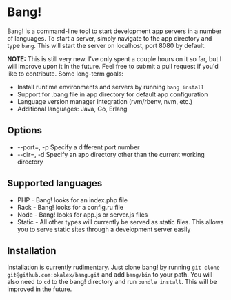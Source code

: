 # Bang!

Bang! is a command-line tool to start development app servers in a number of languages. To start
a server, simply navigate to the app directory and type `bang`. This will start the server on
localhost, port 8080 by default.

**NOTE:** This is still very new. I've only spent a couple hours on it so far, but I will improve upon
it in the future. Feel free to submit a pull request if you'd like to contribute. Some long-term goals:

* Install runtime environments and servers by running `bang install`
* Support for .bang file in app directory for default app configuration
* Language version manager integration (rvm/rbenv, nvm, etc.)
* Additional languages: Java, Go, Erlang

## Options

* --port=<number>, -p <number> Specify a different port number
* --dir=<app dir>, -d <app dir> Specify an app directory other than the current working directory

## Supported languages

* PHP - Bang! looks for an index.php file
* Rack - Bang! looks for a config.ru file
* Node - Bang! looks for app.js or server.js files
* Static - All other types will currently be served as static files. This allows you to serve static
  sites through a development server easily

## Installation

Installation is currently rudimentary. Just clone bang! by running `git clone git@github.com:okalex/bang.git`
and add `bang/bin` to your path. You will also need to `cd` to the bang! directory and run `bundle install`.
This will be improved in the future.


